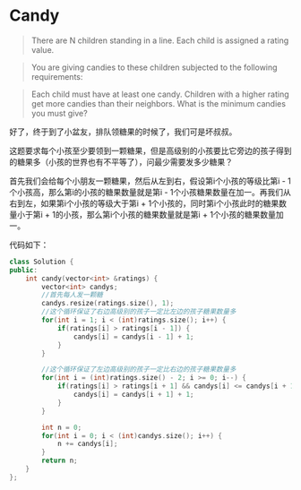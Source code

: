 # Candy

> There are N children standing in a line. Each child is assigned a rating value.

> You are giving candies to these children subjected to the following requirements:

> Each child must have at least one candy.
> Children with a higher rating get more candies than their neighbors.
What is the minimum candies you must give?

好了，终于到了小盆友，排队领糖果的时候了，我们可是坏叔叔。

这题要求每个小孩至少要领到一颗糖果，但是高级别的小孩要比它旁边的孩子得到的糖果多（小孩的世界也有不平等了），问最少需要发多少糖果？

首先我们会给每个小朋友一颗糖果，然后从左到右，假设第i个小孩的等级比第i - 1个小孩高，那么第i的小孩的糖果数量就是第i - 1个小孩糖果数量在加一。再我们从右到左，如果第i个小孩的等级大于第i + 1个小孩的，同时第i个小孩此时的糖果数量小于第i + 1的小孩，那么第i个小孩的糖果数量就是第i + 1个小孩的糖果数量加一。

代码如下：

```c++
class Solution {
public:
    int candy(vector<int> &ratings) {
        vector<int> candys;
        //首先每人发一颗糖
        candys.resize(ratings.size(), 1);
        //这个循环保证了右边高级别的孩子一定比左边的孩子糖果数量多
        for(int i = 1; i < (int)ratings.size(); i++) {
            if(ratings[i] > ratings[i - 1]) {
                candys[i] = candys[i - 1] + 1;
            }
        }

        //这个循环保证了左边高级别的孩子一定比右边的孩子糖果数量多
        for(int i = (int)ratings.size() - 2; i >= 0; i--) {
            if(ratings[i] > ratings[i + 1] && candys[i] <= candys[i + 1]) {
                candys[i] = candys[i + 1] + 1;
            }
        }

        int n = 0;
        for(int i = 0; i < (int)candys.size(); i++) {
            n += candys[i];
        }
        return n;
    }
};
```
